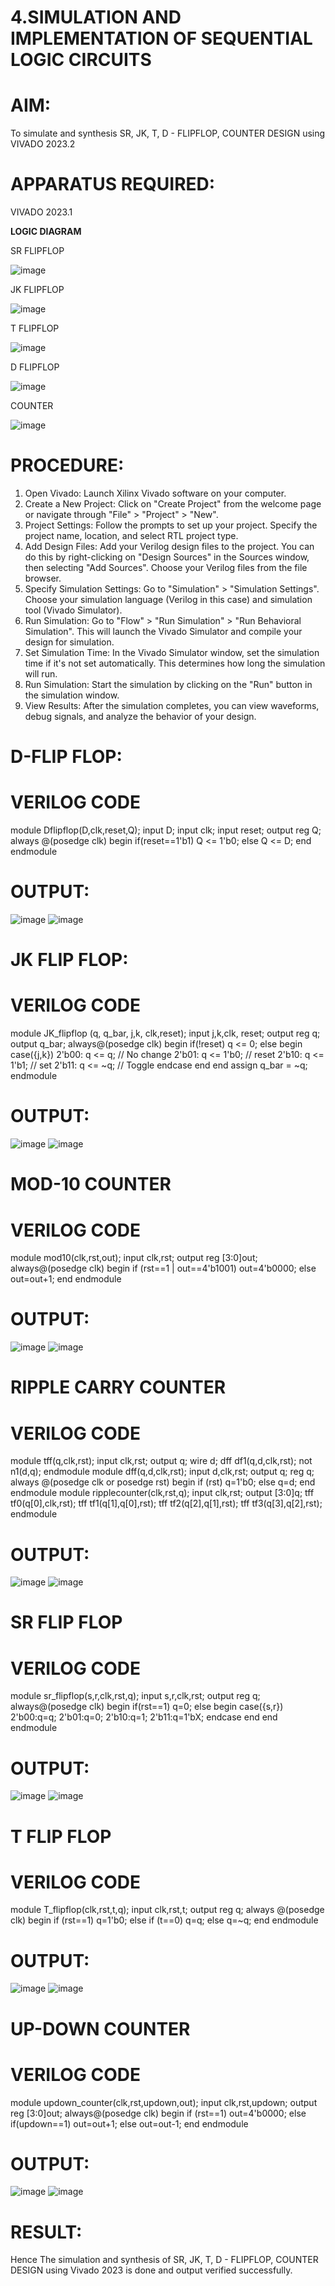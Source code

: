 # 4.SIMULATION AND IMPLEMENTATION OF SEQUENTIAL LOGIC CIRCUITS

# AIM: 
 To simulate and synthesis SR, JK, T, D - FLIPFLOP, COUNTER DESIGN using VIVADO 2023.2

# APPARATUS REQUIRED:
VIVADO 2023.1

**LOGIC DIAGRAM**

SR FLIPFLOP

![image](https://github.com/navaneethans/VLSI-LAB-EXP-4/assets/6987778/77fb7f38-5649-4778-a987-8468df9ea3c3)


JK FLIPFLOP

![image](https://github.com/navaneethans/VLSI-LAB-EXP-4/assets/6987778/1510e030-4ddc-42b1-88ce-d00f6f0dc7e6)

T FLIPFLOP

![image](https://github.com/navaneethans/VLSI-LAB-EXP-4/assets/6987778/7a020379-efb1-4104-85ee-439d660baa08)


D FLIPFLOP

![image](https://github.com/navaneethans/VLSI-LAB-EXP-4/assets/6987778/dda843c5-f0a0-4b51-93a2-eaa4b7fa8aa0)


COUNTER

![image](https://github.com/navaneethans/VLSI-LAB-EXP-4/assets/6987778/a1fc5f68-aafb-49a1-93d2-779529f525fa)


  
# PROCEDURE:
1. Open Vivado: Launch Xilinx Vivado software on your computer.
2. Create a New Project: Click on "Create Project" from the welcome page or navigate through
"File" > "Project" > "New".
3. Project Settings: Follow the prompts to set up your project. Specify the project name, location,
and select RTL project type.
4. Add Design Files: Add your Verilog design files to the project. You can do this by right-clicking
on "Design Sources" in the Sources window, then selecting "Add Sources". Choose your Verilog
files from the file browser.
5. Specify Simulation Settings: Go to "Simulation" > "Simulation Settings". Choose your
simulation language (Verilog in this case) and simulation tool (Vivado Simulator).
6. Run Simulation: Go to "Flow" > "Run Simulation" > "Run Behavioral Simulation". This will
launch the Vivado Simulator and compile your design for simulation.
7. Set Simulation Time: In the Vivado Simulator window, set the simulation time if it's not set
automatically. This determines how long the simulation will run.
8. Run Simulation: Start the simulation by clicking on the "Run" button in the simulation window.
9. View Results: After the simulation completes, you can view waveforms, debug signals, and
analyze the behavior of your design.

# D-FLIP FLOP:
# VERILOG CODE
module Dflipflop(D,clk,reset,Q);
input D;
input clk;
input reset;
output reg Q;
always @(posedge clk)
begin
if(reset==1'b1)
Q <= 1'b0;
else
Q <= D;
end
endmodule

# OUTPUT:
![image](https://github.com/sakthivelM24/VLSI-LAB-EXP-4/assets/165649785/44a91e81-27d5-4225-80ed-c4f8e6e95186)
![image](https://github.com/sakthivelM24/VLSI-LAB-EXP-4/assets/165649785/7ee1d3eb-fd6b-4975-8204-3067171fa581)

# JK FLIP FLOP:
# VERILOG CODE
module JK_flipflop (q, q_bar, j,k, clk,reset);
input j,k,clk, reset;
output reg q;
output q_bar;
always@(posedge clk)
begin
if(!reset)
q <= 0;
else
begin
case({j,k})
2'b00: q <= q; // No change
2'b01: q <= 1'b0; // reset
2'b10: q <= 1'b1; // set
2'b11: q <= ~q; // Toggle
endcase
end
end
assign q_bar = ~q;
endmodule

# OUTPUT:
![image](https://github.com/sakthivelM24/VLSI-LAB-EXP-4/assets/165649785/81816bcf-c7e4-4401-856d-0970ab9ae7fd)
![image](https://github.com/sakthivelM24/VLSI-LAB-EXP-4/assets/165649785/c7e53488-fb9b-4e6f-b8b5-f13af315764f)

# MOD-10 COUNTER
# VERILOG CODE
module mod10(clk,rst,out);
input clk,rst;
output reg [3:0]out;
always@(posedge clk)
begin
if (rst==1 | out==4'b1001)
out=4'b0000;
else
out=out+1;
end
endmodule

# OUTPUT:
![image](https://github.com/sakthivelM24/VLSI-LAB-EXP-4/assets/165649785/b67ab6b1-f9e0-4516-9c49-a522bdf9b430)
![image](https://github.com/sakthivelM24/VLSI-LAB-EXP-4/assets/165649785/59acb545-7e52-4a92-939a-8e83c7a14f09)

# RIPPLE CARRY COUNTER
# VERILOG CODE
module tff(q,clk,rst);
input clk,rst;
output q;
wire d;
dff df1(q,d,clk,rst);
not n1(d,q);
endmodule
module dff(q,d,clk,rst);
input d,clk,rst;
output q;
reg q;
always @(posedge clk or posedge rst)
begin
if (rst)
q=1'b0;
else
q=d;
end
endmodule
module ripplecounter(clk,rst,q);
input clk,rst;
output [3:0]q;
tff tf0(q[0],clk,rst);
tff tf1(q[1],q[0],rst);
tff tf2(q[2],q[1],rst);
tff tf3(q[3],q[2],rst);
endmodule

# OUTPUT:
![image](https://github.com/sakthivelM24/VLSI-LAB-EXP-4/assets/165649785/62affcdf-5eeb-46b4-af6e-106672b2a617)
![image](https://github.com/sakthivelM24/VLSI-LAB-EXP-4/assets/165649785/9571b375-f336-4dc6-a4ac-46ee8d6e9901)

# SR FLIP FLOP
# VERILOG CODE
module sr_flipflop(s,r,clk,rst,q);
input s,r,clk,rst;
output reg q;
always@(posedge clk)
begin
if(rst==1)
q=0;
else
begin
case({s,r})
2'b00:q=q;
2'b01:q=0;
2'b10:q=1;
2'b11:q=1'bX;
endcase
end
end
endmodule

# OUTPUT:
![image](https://github.com/sakthivelM24/VLSI-LAB-EXP-4/assets/165649785/65d71060-7467-4300-8123-3d4b84b16d34)
![image](https://github.com/sakthivelM24/VLSI-LAB-EXP-4/assets/165649785/08369c83-6549-4490-a18a-d7493501a4f4)

# T FLIP FLOP
# VERILOG CODE
module T_flipflop(clk,rst,t,q);
input clk,rst,t;
output reg q;
always @(posedge clk)
begin
if (rst==1)
q=1'b0;
else if (t==0)
q=q;
else
q=~q;
end
endmodule

# OUTPUT:
![image](https://github.com/sakthivelM24/VLSI-LAB-EXP-4/assets/165649785/194a6ffd-9a8b-4631-92ac-0779fdb58ead)
![image](https://github.com/sakthivelM24/VLSI-LAB-EXP-4/assets/165649785/b28f4268-6d2c-4b18-aaf7-a9c2c3f8a342)

# UP-DOWN COUNTER
# VERILOG CODE
module updown_counter(clk,rst,updown,out);
input clk,rst,updown;
output reg [3:0]out;
always@(posedge clk)
begin
if (rst==1)
out=4'b0000;
else if(updown==1)
out=out+1;
else
out=out-1;
end
endmodule

# OUTPUT:
![image](https://github.com/sakthivelM24/VLSI-LAB-EXP-4/assets/165649785/a0aa0773-dd12-4b9a-8bec-7e7c3e57732b)
![image](https://github.com/sakthivelM24/VLSI-LAB-EXP-4/assets/165649785/72c5b67b-a61c-491c-9e1b-87882da3ea6f)

# RESULT:
Hence The simulation and synthesis of SR, JK, T, D - FLIPFLOP, COUNTER DESIGN using Vivado 2023
is done and output verified successfully.


